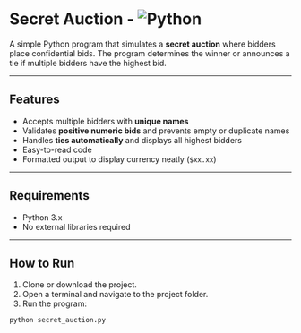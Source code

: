 # Secret Auction - ![Python](https://img.shields.io/badge/python-3.13.1-blue)

A simple Python program that simulates a **secret auction** where bidders place confidential bids. The program determines the winner or announces a tie if multiple bidders have the highest bid.

---

## Features

- Accepts multiple bidders with **unique names**  
- Validates **positive numeric bids** and prevents empty or duplicate names  
- Handles **ties automatically** and displays all highest bidders  
- Easy-to-read code
- Formatted output to display currency neatly (`$xx.xx`)

---

## Requirements

- Python 3.x  
- No external libraries required

---

## How to Run

1. Clone or download the project.  
2. Open a terminal and navigate to the project folder.  
3. Run the program:

```bash
python secret_auction.py
```

